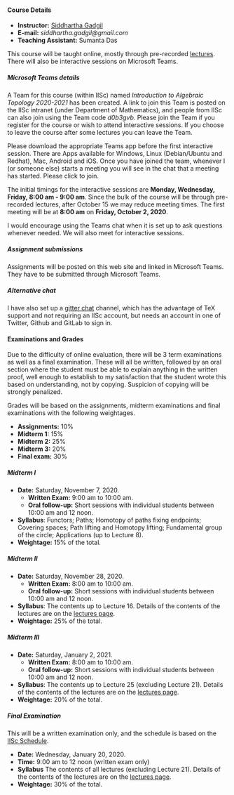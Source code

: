 #### Course Details
  
* __Instructor:__ [Siddhartha Gadgil](https://math.iisc.ac.in/~gadgil)
* __E-mail:__ _siddhartha.gadgil@gmail.com_
* __Teaching Assistant:__ Sumanta Das

This course will be taught online, mostly through pre-recorded [lectures](./all-lectures/). There will also be interactive sessions on Microsoft Teams.

##### Microsoft Teams details

A Team for this course (within IISc) named _Introduction to Algebraic Topology 2020-2021_ has been created. A link to join this Team is posted on the IISc intranet (under Department of Mathematics), and people from IISc can also join using the Team code _d0b3gvb_. Please join the Team if you register for the course or wish to attend interactive sessions. If you choose to leave the course after some lectures you can leave the Team.

Please download the appropriate Teams app before the first interactive session. There are Apps available for Windows, Linux (Debian/Ubuntu and Redhat), Mac, Android and iOS. Once you have joined the team, whenever I (or someone else) starts a meeting  you will see in the chat that a meeting has started. Please click to join.

The initial timings for the interactive sessions are __Monday, Wednesday, Friday, 8:00 am - 9:00 am__. Since the bulk of the course will be through pre-recorded lectures, after October 15 we may reduce meeting times. The first meeting will be at __8:00 am__ on __Friday, October 2, 2020__.

I would encourage using the Teams chat when it is set up to ask questions whenever needed. We will also meet for interactive sessions.

##### Assignment submissions

Assignments will be posted on this web site and linked in Microsoft Teams. They have to be submitted through Microsoft Teams.

##### Alternative chat

I have also set up a [gitter chat](https://gitter.im/siddhartha-gadgil/introduction-algebraic-topology-2020) channel,
which has the advantage of TeX support and not requiring an IISc account, but needs an account in one of Twitter, Github and GitLab to sign in.

#### Examinations and Grades

Due to the difficulty of online evaluation, there will be 3 term examinations as well as a final examination. These will all be written, followed by an oral section where the student must be able to explain anything in the written proof, well enough to establish to my satisfaction that the student wrote this based on understanding, not by copying. Suspicion of copying will be strongly penalized.

Grades will be based on the  assignments, midterm examinations and final examinations with the following weightages.

* __Assignments:__ 10%
* __Midterm 1:__ 15%
* __Midterm 2:__ 25%
* __Midterm 3:__ 20%
* __Final exam:__ 30%

##### Midterm I

* __Date:__ Saturday, November 7, 2020.
    * __Written Exam:__ 9:00 am to 10:00 am.
    * __Oral follow-up:__ Short sessions with individual students between 10:00 am and 12 noon.
* __Syllabus__: Functors; Paths; Homotopy of paths fixing endpoints; Covering spaces; Path lifting and Homotopy lifting; Fundamental group of the circle; Applications (up to Lecture 8).
* __Weightage:__ 15% of the total.

##### Midterm II

* __Date:__ Saturday, November 28, 2020.
    * __Written Exam:__ 8:00 am to 10:00 am.
    * __Oral follow-up:__ Short sessions with individual students between 10:00 am and 12 noon.
* __Syllabus__: The contents up to Lecture 16. Details of the contents of the lectures are on the [lectures page](all-lectures/).
* __Weightage:__ 25% of the total.

##### Midterm III

* __Date:__ Saturday, January 2, 2021.
    * __Written Exam:__ 8:00 am to 10:00 am.
    * __Oral follow-up:__ Short sessions with individual students between 10:00 am and 12 noon.
* __Syllabus__: The contents up to Lecture 25 (excluding Lecture 21). Details of the contents of the lectures are on the [lectures page](all-lectures/).
* __Weightage:__ 20% of the total.

##### Final Examination

This will be a written examination only, and the schedule is based on the [IISc Schedule](https://math.iisc.ac.in/exam-schedule-jan-2021.html).

* __Date:__ Wednesday, January 20, 2020.
* __Time:__ 9:00 am to 12 noon (written exam only)
* __Syllabus__ The contents of all lectures (excluding Lecture 21). Details of the contents of the lectures are on the [lectures page](all-lectures/).
* __Weightage:__ 30% of the total.
